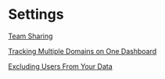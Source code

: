 # Settings

[Team Sharing](Settings%20eddbd1048347454f916cba8ee711dd83/Team%20Sharing%203e68a88739ac48ac84b6e0534f581d7f.md)

[Tracking Multiple Domains on One Dashboard](Settings%20eddbd1048347454f916cba8ee711dd83/Tracking%20Multiple%20Domains%20on%20One%20Dashboard%20d0d9b37e02824caca2033a43751def7e.md)

[Excluding Users From Your Data](Settings%20eddbd1048347454f916cba8ee711dd83/Excluding%20Users%20From%20Your%20Data%20329f47a02c8b4a03b15b271a54616645.md)